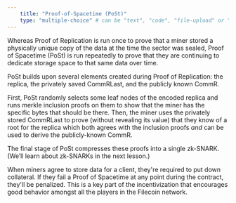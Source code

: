 ```yaml
---
    title: "Proof-of-Spacetime (PoSt)"
    type: "multiple-choice" # can be "text", "code", "file-upload" or "multiple-choice"
---
```


Whereas Proof of Replication is run once to prove that a miner stored a physically unique copy of the data at the time the sector was sealed, Proof of Spacetime (PoSt) is run repeatedly to prove that they are continuing to dedicate storage space to that same data over time.

PoSt builds upon several elements created during Proof of Replication: the replica, the privately saved CommRLast, and the publicly known CommR.

First, PoSt randomly selects some leaf nodes of the encoded replica and runs merkle inclusion proofs on them to show that the miner has the specific bytes that should be there. Then, the miner uses the privately stored CommRLast to prove (without revealing its value) that they know of a root for the replica which both agrees with the inclusion proofs _and_ can be used to derive the publicly-known CommR.

The final stage of PoSt compresses these proofs into a single zk-SNARK. (We’ll learn about zk-SNARKs in the next lesson.)

When miners agree to store data for a client, they're required to put down collateral. If they fail a Proof of Spacetime at any point during the contract, they'll be penalized. This is a key part of the incentivization that encourages good behavior amongst all the players in the Filecoin network.
